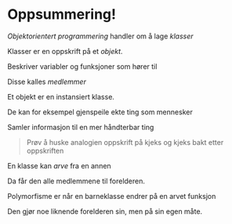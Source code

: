 # Oppsummering!


_Objektorientert programmering_ handler om å lage _klasser_


Klasser er en oppskrift på et _objekt_.

Beskriver variabler og funksjoner som hører til

Disse kalles _medlemmer_


Et objekt er en instansiert klasse.

De kan for eksempel gjenspeile ekte ting som mennesker

Samler informasjon til en mer håndterbar ting


> Prøv å huske analogien oppskrift på kjeks og kjeks bakt etter oppskriften


En klasse kan _arve_ fra en annen

Da får den alle medlemmene til forelderen.


Polymorfisme er når en barneklasse endrer på en arvet funksjon

Den gjør noe liknende forelderen sin, men på sin egen måte.

